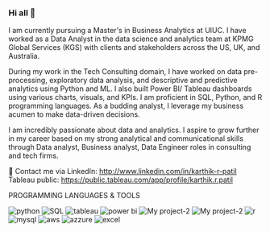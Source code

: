 ### Hi all 👋

I am currently pursuing a Master's in Business Analytics at UIUC. I have worked as a Data Analyst in the data science and analytics team at KPMG Global Services (KGS) with clients and stakeholders across the US, UK, and Australia.

During my work in the Tech Consulting domain, I have worked on data pre-processing, exploratory data analysis, and descriptive and predictive analytics using Python and ML. I also built Power BI/ Tableau dashboards using various charts, visuals, and KPIs. I am proficient in SQL, Python, and R programming languages. As a budding analyst, I leverage my business acumen to make data-driven decisions.

I am incredibly passionate about data and analytics. I aspire to grow further in my career based on my strong analytical and communicational skills through Data analyst, Business analyst, Data Engineer roles in consulting and tech firms.

📩 Contact me via LinkedIn: http://www.linkedin.com/in/karthik-r-patil
Tableau public: https://public.tableau.com/app/profile/karthik.r.patil

PROGRAMMING LANGUAGES & TOOLS

![python](https://user-images.githubusercontent.com/111576963/209894163-d74db565-25ba-4916-a14a-2900536bfaf0.png)
![SQL](https://user-images.githubusercontent.com/111576963/209894235-5ca16ad0-b495-4051-90b7-dbf8c7cbbfde.png)
![tableau](https://user-images.githubusercontent.com/111576963/209894249-3d3a6bcc-00f1-4b5f-ae50-12e46234e8c0.png)
![power bi](https://user-images.githubusercontent.com/111576963/209894253-63b94257-20ca-4170-8eb3-fe44f40544ca.png)
![My project-2](https://user-images.githubusercontent.com/111576963/209894900-c4149aa3-73c6-40cc-9198-c952f9c335a7.png)
![My project-2](https://user-images.githubusercontent.com/111576963/209895054-4a571205-e402-491e-b4b3-53455512c2cd.jpg)
![r](https://user-images.githubusercontent.com/111576963/209894258-aac9800c-579c-4b8f-91de-ce3c959af19f.png)
![mysql](https://user-images.githubusercontent.com/111576963/209894265-7d8c1060-dfb7-41fb-8a95-851c3e3f252b.png)
![aws](https://user-images.githubusercontent.com/111576963/209894268-9b212cc9-3e2a-46c0-ab4c-b3dad45560e4.jpeg)
![azzure](https://user-images.githubusercontent.com/111576963/209894272-6111289e-2f8d-4d87-ad95-a020557f29d9.png)
![excel](https://user-images.githubusercontent.com/111576963/209894276-157a976d-ad3c-49a0-8b1c-753b5de08fa9.png)

